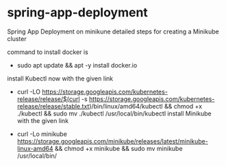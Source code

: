 # spring-app-deployment

Spring App Deployment on minikune
detailed steps for creating a Minikube cluster

command to install docker is

- sudo apt update && apt -y install docker.io

install Kubectl now with the given link
- curl -LO https://storage.googleapis.com/kubernetes-release/release/$(curl -s https://storage.googleapis.com/kubernetes-release/release/stable.txt)/bin/linux/amd64/kubectl && chmod +x ./kubectl && sudo mv ./kubectl /usr/local/bin/kubectl
install Minikube with the given link

- curl -Lo minikube https://storage.googleapis.com/minikube/releases/latest/minikube-linux-amd64 && chmod +x minikube && sudo mv minikube /usr/local/bin/

